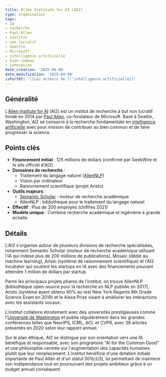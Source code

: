 ```yaml
---
title: Allen Institute for AI (AI2)
type: organisation
tags:
- IA
- recherche
- Paul Allen
- institut
- non lucratif
- Seattle
- Microsoft
- intelligence artificielle
- bien commun
- innovation
date_creation: '2025-04-08'
date_modification: '2025-04-08'
isPartOf: '[[Les acteurs de l''intelligence artificielle]]'
---
```

## Généralité

L'[Allen Institute for AI](https://fr.wikipedia.org/wiki/Allen_Institute_for_Artificial_Intelligence) (AI2) est un institut de recherche à but non lucratif fondé en 2014 par [Paul Allen](https://fr.wikipedia.org/wiki/Paul_Allen), co-fondateur de Microsoft. Basé à Seattle, Washington, AI2 se consacre à la recherche fondamentale en [intelligence artificielle](https://fr.wikipedia.org/wiki/Intelligence_artificielle) avec pour mission de contribuer au bien commun et de faire progresser la science.

## Points clés

- **Financement initial** : 125 millions de dollars (confirmé par GeekWire et le site officiel d'AI2)
- **Domaines de recherche** : 
  - Traitement du langage naturel ([AllenNLP](https://fr.wikipedia.org/wiki/Traitement_automatique_du_langage_naturel))
  - Vision par ordinateur
  - Raisonnement scientifique (projet Aristo)
- **Outils majeurs** :
  - [Semantic Scholar](https://fr.wikipedia.org/wiki/Semantic_Scholar) : moteur de recherche académique
  - AllenNLP : bibliothèque pour le traitement du langage naturel
- **Effectif** : Plus de 200 employés (chiffres 2021)
- **Modèle unique** : Combine recherche académique et ingénierie à grande échelle

## Détails

L'AI2 s'organise autour de plusieurs divisions de recherche spécialisées, notamment Semantic Scholar (moteur de recherche académique utilisant l'IA qui indexe plus de 200 millions de publications), Mosaic (dédié au machine learning), Aristo (système de raisonnement scientifique) et l'AI2 Incubator qui soutient les startups en IA avec des financements pouvant atteindre 1 million de dollars par startup.

Parmi les principaux projets phares de l'institut, on trouve AllenNLP (bibliothèque open-source pour la recherche en NLP publiée en 2017), Aristo (système ayant obtenu 90% au test New York Regents 8th Grade Science Exam en 2019) et le Alexa Prize visant à améliorer les interactions avec les assistants vocaux.

L'institut collabore étroitement avec des universités prestigieuses comme l'[Université de Washington](https://fr.wikipedia.org/wiki/Universit%C3%A9_de_Washington) et publie régulièrement dans les grandes conférences telles que NeurIPS, ICML, ACL et CVPR, avec 38 articles présentés en 2020 selon leur rapport annuel.

Sur le plan éthique, AI2 se distingue par son orientation vers une IA bénéfique et responsable, avec son programme "AI for the Common Good" et une philosophie centrée sur l'augmentation des capacités humaines plutôt que leur remplacement. L'institut bénéficie d'une dotation initiale importante de Paul Allen et d'un statut 501(c)(3), lui permettant de maintenir son indépendance tout en poursuivant des projets ambitieux grâce à un budget annuel conséquent.